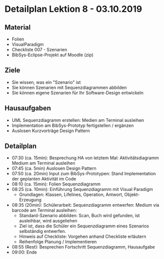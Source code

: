 Detailplan Lektion 8 - 03.10.2019
===========================================

Material
--------
* Folien
* VisualParadigm
* Checkliste 007 - Szenarien
* BibSys-Eclipse-Projekt auf Moodle (zip)

Ziele
-----
* Sie wissen, was ein "Szenario" ist
* Sie können Szenarien mit Sequenzdiagrammen abbilden
* Sie können eigene Szenarien für Ihr Software-Design entwickeln

Hausaufgaben
---------------
* UML Sequenzdiagramm erstellen: Medien am Terminal ausleihen
* Implementation am BibSys-Prototyp fertigstellen / ergänzen
* Auslosen Kurzvorträge Design Pattern

Detailplan
----------

* 07:30 (ca. 15min): Besprechung HA von letztem Mal: Aktivitätsdiagramm Medium am Terminal ausleihen
* 07:45 (ca. 5min) Auslosen Design Pattern
* 07:50 (ca. 20min) Input zum BibSys-Prototypen: Stand Implementation der geplanten Aktivität im Code
* 08:10 (ca. 15min): Folien Sequenzdiagramm
* 08:25 (ca. 10min): Einführung Sequenzdiagramm mit Visual Paradigm
    * Grundlagen: Klassen, Lifelines, Operation, Antwort, Objekt-Erzeugung
* 08:35 (20min): Schülerarbeit: Sequenzdiagramm entwerfen: Medium via barcode am Terminal ausleihen:
  * Standard-Szenario abbilden: Scan, Buch wird gefunden, ist ausleihbar, wird ausgeliehen
  * Ziel ist, dass die Schüler ein Sequenzdiagramm eines Szenarios selbständig entwerfen.
  * Hinweis auf Checkliste: Vorgehen anhand Checkliste erläutern
  * Reihenfolge Planung / Implementieren
* 08:55 (Rest): Besprechen Fortschritt Sequenzdiagramm, Hausaufgabe
* 09:00: Ende
